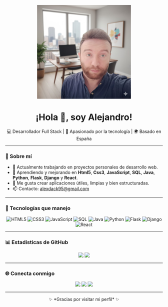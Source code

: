 <!-- Banner superior -->
<p align="center">
  <img src="https://raw.githubusercontent.com/AlejandroGB95/AlejandroGB95/main/otra foto mia.jpg" width="300px" height="300px" alt="Banner Personal">
</p>

<h1 align="center">¡Hola 👋, soy Alejandro!</h1>

<p align="center">
  💻 Desarrollador Full Stack | 🧠 Apasionado por la tecnología | 🌍 Basado en España
</p>

---

### 🚀 Sobre mí
- 🔭 Actualmente trabajando en proyectos personales de desarrollo web.  
- 🌱 Aprendiendo y mejorando en  **Html5**, **Css3**, **JavaScript**, **SQL**, **Java**, **Python**, **Flask**, **Django** y **React**.  
- 🧰 Me gusta crear aplicaciones útiles, limpias y bien estructuradas.  
- 📫 Contacto: [alexdack95@gmail.com](mailto:alexdack95@gmail.com)

---

### 🧠 Tecnologías que manejo
<p align="center">
  <img src="https://img.shields.io/badge/HTML5-E34F26?style=for-the-badge&logo=html5&logoColor=white" alt="HTML5" />
  <img src="https://img.shields.io/badge/CSS3-1572B6?style=for-the-badge&logo=css3&logoColor=white" alt="CSS3" />
  <img src="https://img.shields.io/badge/JavaScript-F7DF1E?style=for-the-badge&logo=javascript&logoColor=black" alt="JavaScript" />
  <img src="https://img.shields.io/badge/SQL-4479A1?style=for-the-badge&logo=mysql&logoColor=white" alt="SQL" />
  <img src="https://img.shields.io/badge/Java-ED8B00?style=for-the-badge&logo=openjdk&logoColor=white" alt="Java" />
  <img src="https://img.shields.io/badge/Python-3776AB?style=for-the-badge&logo=python&logoColor=white" alt="Python" />
  <img src="https://img.shields.io/badge/Flask-000000?style=for-the-badge&logo=flask&logoColor=white" alt="Flask" />
  <img src="https://img.shields.io/badge/Django-092E20?style=for-the-badge&logo=django&logoColor=white" alt="Django" />
  <img src="https://img.shields.io/badge/React-20232A?style=for-the-badge&logo=react&logoColor=61DAFB" alt="React" />
</p>

---

### 📊 Estadísticas de GitHub

<p align="center">
  <img src="https://github-readme-stats.vercel.app/api?username=AlejandroGB95&show_icons=true&theme=tokyonight" height="160"/>
  <img src="https://github-readme-stats.vercel.app/api/top-langs/?username=AlejandroGB95&layout=compact&theme=tokyonight" height="160"/>
</p>

---

### 🌐 Conecta conmigo
<p align="center">
  <a href="mailto:alexdack95@gmail.com"><img src="https://img.shields.io/badge/Email-D14836?style=for-the-badge&logo=gmail&logoColor=white"></a>
  <a href="https://www.linkedin.com/in/alejandro-garc%C3%ADa-ben%C3%ADtez-desarrolladorweb/"><img src="https://img.shields.io/badge/LinkedIn-0077B5?style=for-the-badge&logo=linkedin&logoColor=white"></a>
  <a href="https://github.com/AlejandroGB95"><img src="https://img.shields.io/badge/GitHub-100000?style=for-the-badge&logo=github&logoColor=white"></a>
</p>

---

<p align="center">
  ✨ *Gracias por visitar mi perfil* ✨
</p>
